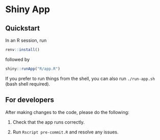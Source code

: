 # Shiny App

## Quickstart

In an R session, run

```R
renv::install()
```

followed by

```R
shiny::runApp("R/app.R")
```

If you prefer to run things from the shell, you can also run `./run-app.sh` (bash shell required).


## For developers

After making changes to the code, please do the following:

1. Check that the app runs correctly.

2. Run `Rscript pre-commit.R` and resolve any issues.
